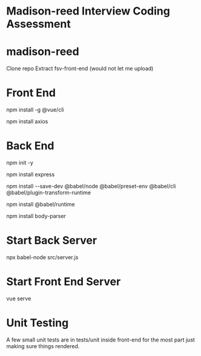 # Madison-reed Interview Coding Assessment
# madison-reed
Clone repo
Extract fsv-front-end (would not let me upload)


# Front End
npm install -g @vue/cli

npm install axios

# Back End
npm init -y

npm install express

npm install --save-dev @babel/node @babel/preset-env @babel/cli @babel/plugin-transform-runtime

npm install @babel/runtime

npm install body-parser

# Start Back Server
npx babel-node src/server.js


# Start Front End Server
vue serve

# Unit Testing
A few small unit tests are in tests/unit inside front-end for the most part just making sure things rendered.
